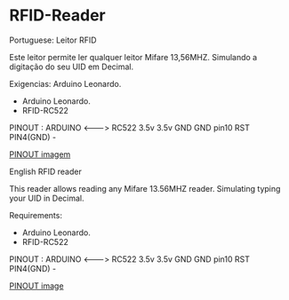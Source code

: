 # RFID-Reader

Portuguese:
Leitor RFID 

Este leitor permite ler qualquer leitor Mifare 13,56MHZ. Simulando a digitação do seu UID em Decimal.

Exigencias:
Arduino Leonardo.
- Arduino Leonardo.
- RFID-RC522

PINOUT :
ARDUINO    <--->   RC522
3.5v                 3.5v
GND                  GND
pin10                RST
PIN4(GND)             - 

<A HREF="https://github.com/marcelomaurin/RFID-Reader/blob/main/rfid%20reader/leitor.jpeg">PINOUT imagem</A>


English
RFID reader

This reader allows reading any Mifare 13.56MHZ reader. Simulating typing your UID in Decimal.

Requirements:
- Arduino Leonardo.
- RFID-RC522
 

PINOUT :
ARDUINO    <--->   RC522
3.5v                 3.5v
GND                  GND
pin10                RST
PIN4(GND)             - 

<A HREF="https://github.com/marcelomaurin/RFID-Reader/blob/main/rfid%20reader/leitor.jpeg">PINOUT image</A>
